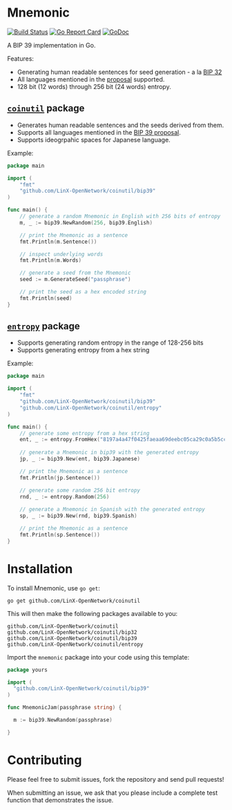 # Mnemonic
[![Build Status](https://travis-ci.org/LinX-OpenNetwork/coinutil.svg?branch=master)](https://travis-ci.org/LinX-OpenNetwork/coinutil)
[![Go Report Card](https://goreportcard.com/badge/github.com/LinX-OpenNetwork/coinutil)](https://goreportcard.com/report/github.com/LinX-OpenNetwork/coinutil)
[![GoDoc](https://godoc.org/github.com/LinX-OpenNetwork/coinutil?status.svg)](https://godoc.org/github.com/LinX-OpenNetwork/coinutil)

A BIP 39 implementation in Go.

Features:

* Generating human readable sentences for seed generation - a la [BIP 32](https://github.com/bitcoin/bips/blob/master/bip-0032.mediawiki)
* All languages mentioned in the [proposal](https://github.com/bitcoin/bips/blob/master/bip-0039.mediawiki) supported.
* 128 bit (12 words) through 256 bit (24 words) entropy.

## [`coinutil`](https://godoc.org/github.com/LinX-OpenNetwork/coinutil) package

* Generates human readable sentences and the seeds derived from them.
* Supports all languages mentioned in the [BIP 39 proposal](https://github.com/bitcoin/bips/blob/master/bip-0039.mediawiki).
* Supports ideogrpahic spaces for Japanese language.

Example:

```go
package main

import (
    "fmt"
    "github.com/LinX-OpenNetwork/coinutil/bip39"
)

func main() {
    // generate a random Mnemonic in English with 256 bits of entropy
    m, _ := bip39.NewRandom(256, bip39.English)

    // print the Mnemonic as a sentence
    fmt.Println(m.Sentence())

    // inspect underlying words
    fmt.Println(m.Words)

    // generate a seed from the Mnemonic
    seed := m.GenerateSeed("passphrase")

    // print the seed as a hex encoded string
    fmt.Println(seed)
}
```

## [`entropy`](https://godoc.org/github.com/LinX-OpenNetwork/coinutil/entropy) package

* Supports generating random entropy in the range of 128-256 bits
* Supports generating entropy from a hex string

Example:

```go
package main

import (
    "fmt"
    "github.com/LinX-OpenNetwork/coinutil/bip39"
    "github.com/LinX-OpenNetwork/coinutil/entropy"
)

func main() {
    // generate some entropy from a hex string
    ent, _ := entropy.FromHex("8197a4a47f0425faeaa69deebc05ca29c0a5b5cc76ceacc0")
    
    // generate a Mnemonic in bip39 with the generated entropy
    jp, _ := bip39.New(ent, bip39.Japanese)

    // print the Mnemonic as a sentence
    fmt.Println(jp.Sentence())

    // generate some random 256 bit entropy
    rnd, _ := entropy.Random(256)
    
    // generate a Mnemonic in Spanish with the generated entropy
    sp, _ := bip39.New(rnd, bip39.Spanish)

    // print the Mnemonic as a sentence
    fmt.Println(sp.Sentence())
}
```

# Installation

To install Mnemonic, use `go get`:

    go get github.com/LinX-OpenNetwork/coinutil

This will then make the following packages available to you:

    github.com/LinX-OpenNetwork/coinutil
    github.com/LinX-OpenNetwork/coinutil/bip32
    github.com/LinX-OpenNetwork/coinutil/bip39
    github.com/LinX-OpenNetwork/coinutil/entropy

Import the `mnemonic` package into your code using this template:

```go
package yours

import (
  "github.com/LinX-OpenNetwork/coinutil/bip39"
)

func MnemonicJam(passphrase string) {

  m := bip39.NewRandom(passphrase)

}
```

# Contributing

Please feel free to submit issues, fork the repository and send pull requests!

When submitting an issue, we ask that you please include a complete test function that demonstrates the issue.
